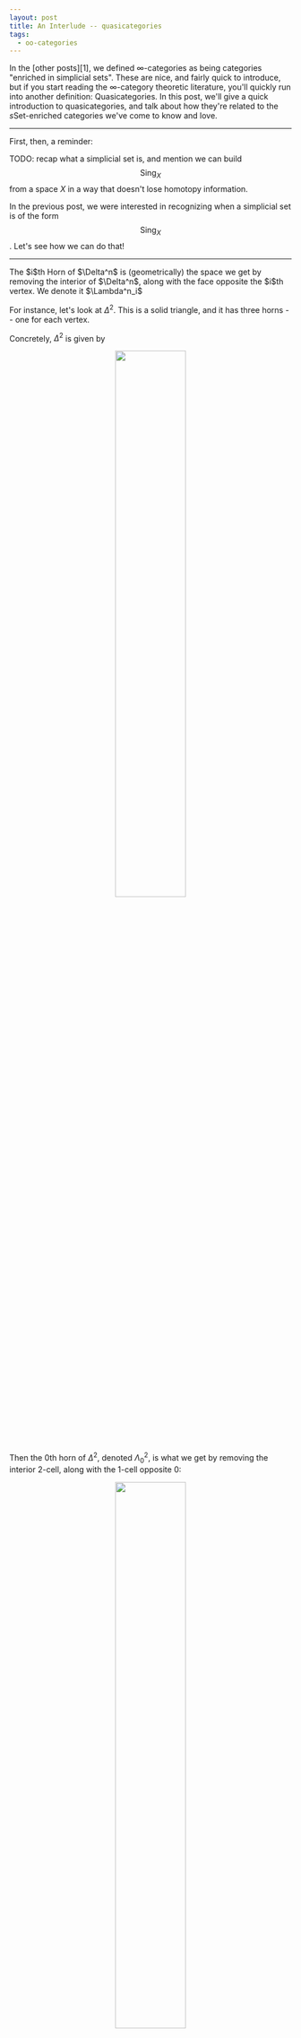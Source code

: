 ```yaml
---
layout: post
title: An Interlude -- quasicategories
tags:
  - oo-categories
---
```


In the [other posts][1], we defined $\infty$-categories as being 
categories "enriched in simplicial sets". These are nice, and 
fairly quick to introduce, but if you start reading the 
$\infty$-category theoretic literature, you'll quickly run into
another definition: <span class=defn>Quasicategories</span>.
In this post, we'll give a quick introduction to quasicategories,
and talk about how they're related to the $s\mathsf{Set}$-enriched
categories we've come to know and love.

---

First, then, a reminder:

TODO: recap what a simplicial set is, and mention we can build
$$\text{Sing}_X$$ from a space $X$ in a way that doesn't lose 
homotopy information.

In the previous post, we were interested in recognizing when a 
simplicial set is of the form $$\text{Sing}_X$$. Let's see how
we can do that!

---

<div class=boxed markdown=1>
The <span class=defn>$i$th Horn</span> of $\Delta^n$ is (geometrically) 
the space we get by removing the interior of $\Delta^n$, along with the 
face opposite the $i$th vertex. We denote it $\Lambda^n_i$
</div>

For instance, let's look at $\Delta^2$. This is a solid triangle, and it 
has three horns -- one for each vertex.

Concretely, $\Delta^2$ is given by

<p style="text-align:center;">
<img src="/assets/images/quasicategories/delta2.png" width="50%">
</p>

Then the $0$th horn of $\Delta^2$, denoted $\Lambda^2_0$, is what we get by 
removing the interior 2-cell, along with the 1-cell opposite $0$:

<p style="text-align:center;">
<img src="/assets/images/quasicategories/horn-2-0.png" width="50%">
</p>

Analogously, we get $\Lambda^2_1$ by removing the interior 2-cell and the 
1-cell opposite $1$:

<p style="text-align:center;">
<img src="/assets/images/quasicategories/horn-2-1.png" width="50%">
</p>

and we get $\Lambda^2_2$ by removing the interior 2-cell and the 1-cell
opposite $2$:

<p style="text-align:center;">
<img src="/assets/images/quasicategories/horn-2-2.png" width="50%">
</p>

What about the horns of $\Delta^3$? Well now, we remove the interior 3-cell
(the "volume" of the simplex) as well as the 2-cell opposite your favorite
vertex. Concretely, we see $\Lambda^3_0$ is given by[^3]

<p style="text-align:center;">
<img src="/assets/images/quasicategories/horn-3-0.png" width="50%">
</p>

Similarly, $\Lambda^3_1$ is

<p style="text-align:center;">
<img src="/assets/images/quasicategories/horn-3-1.png" width="50%">
</p>

$\Lambda^3_2$ is

<p style="text-align:center;">
<img src="/assets/images/quasicategories/horn-3-2.png" width="50%">
</p>

and $\Lambda^3_3$ is

<p style="text-align:center;">
<img src="/assets/images/quasicategories/horn-3-3.png" width="50%">
</p>

<div class=boxed markdown=1>
As a (quick?) exercise, you should try to write down a definition of
$\Lambda^n_i$ as a simplicial set. 

Remember that, by the yoneda lemma, it suffices to say what the
$k$-cells are for each $k$[^4].
</div>

---

Now then, we come to an important definition

<div class=boxed markdown=1>
A simplicial set $X$ is called a 
<span class=defn>Kan Complex</span>
if every horn $\Lambda^n_i$ in $X$ can be
"filled" by a $\Delta^n$.
</div>

In a commutative diagram, we ask that the following dotted 
morphism should always exist:

<p style="text-align:center;">
<img src="/assets/images/quasicategories/filling-horns.png" width="33%">
</p>

Why care about this? Because of the following major theorem:

<div class=boxed markdown=1>
For every topological space $X$, $\text{Sing}_X$ is a kan complex.

Moreover, (up to weak equivalence), every kan complex arises in this way.
</div>

So we see that we can completely recover the notion of topological space 
(up to homotopy) by looking at special simplicial sets... But wasn't this 
all supposed to have something to do with category theory?

---

Just like every topological space $X$ defines a simplicial set 
$$\text{Sing}_X$$, every category _also_ defines a simplicial set,
called the <span class=defn>Nerve</span> of the category $\mathcal{C}$.

In general, the $n$-cells in the nerve $\mathcal{N}(\mathcal{C})$ will be
given by the "paths" of arrows in $\mathcal{C}$ of length $n$. That is

 - The 0-cells will be objects of $\mathcal{C}$
 - The 1-cells will be the arrows, $C_0 \to C_1$
 - The 2-cells will be the paths of length 2, $C_0 \to C_1 \to C_2$
 - The 3-cells will be the paths of length 3, $C_0 \to C_1 \to C_2 \to C_3$
 - etc.

Concretely, let's look at the following category (where $k = hf = hg$):

<p style="text-align:center;">
<img src="/assets/images/quasicategories/cat.png" width="50%">
</p>

Then its nerve should have three 0-cells ($A$, $B$, and $C$),
plus 1-cells for $f$, $g$, $h$, and the composite $k$
(notice this is only _one_ 1-cell, since it's a single arrow in $\mathcal{C}$).
However, we add _two_ 2-cells: 

$$
A \overset{f}{\to} B \overset{h}{\to} C
$$

$$
A \overset{g}{\to} B \overset{h}{\to} C
$$

since $k$ arises as a composite in _two_ ways: $hf$ and $hg$.

Thus, the nerve of $\mathcal{C}$ is a _cone_ 

<p style="text-align:center;">
<img src="/assets/images/quasicategories/nerve.png" width="50%">
</p>

Perhaps a better way to visualize this is as a _disk_ instead:

<p style="text-align:center;">
<img src="/assets/images/quasicategories/nerve2.png" width="50%">
</p>

---

Of course, it's easy to guess the next question. Can we tell 
_which_ simplicial complexes arise as the nerve of some category?

Again, the answer is _yes_, and the answer will look shockingly similar
to the case of topological spaces!

<div class=boxed markdown=1>
A simplicial complex is called a 
<span class=defn>Quasicategory</span>
if every "inner horn" has a fill.

That is, every horn $\Lambda^n_i$ should have a fill, except 
when $i=0$ or $i=n$.
</div>

This should make sense as a definition, since in a category _composition_
tells us that we can fill inner horns! 

Indeed, consider the inner horn $\Lambda^2_1$:

<p style="text-align:center;">
<img src="/assets/images/quasicategories/inner-horn.png" width="50%">
</p>

If this diagram lives inside the nerve of a category $\mathcal{N}(\mathcal{C})$,
then we can always fill the horn! Indeed, we have a 1-cell from $0 \to 2$
given by $gf$. We also have a 2-cell filling this triangle given by
the path $0 \overset{f}{\to} 1 \overset{g}{\to} 2$.

<p style="text-align:center;">
<img src="/assets/images/quasicategories/filled-inner-horn.png" width="50%">
</p>

<div class=boxed markdown=1>
As a cute exercise, you should check that the two inner horns 
$\Lambda^3_1$ and $\Lambda^3_2$ have fills in the nerve of a category.
</div>

---

This all brings us to another major theorem:

<div class=boxed markdown=1>
For every category, the nerve $\mathcal{N}(\mathcal{C})$ is a 
quasicategory.

Moreover, if $X$ is a quasicategory where each inner horn has a 
_unique_ fill, then $X$ is isomorphic to the nerve of some category.
</div>

Notice, though, that _every kan complex is a quasicategory_! This tells us
that quasicategories allow us to treat spaces and categories on equal footing[^5]!

In particular, quasicategories give us a setting where we can 
"do homotopy theory" to categories, and if you remember a hundred 
years ago at the start of this post, we were looking for 
_precisely_ such a generalization!

<div class=boxed markdown=1>
Here's another tentative definition. If this reminds you of the tentative
definition of a "homotopy theory" from the last post, you have good instincts.

An <span class=defn>$\infty$-category</span> is a quasicategory, where we 
say two quasicategories _present the same $\infty$-category_ if they are
weakly equivalent in a [certain model structure][10] on 
simplicial sets.
</div>


---

[^3]:
    Sorry if these are hard to understand. Drawing 3d pictures is hard, haha.
    Each image is made up of 1-cells (colored in black) as well as 2-cells
    (shaeded in blue). Moreover, in each pictrue we've omitted exactly one
    2-cell from the boundary of the tetrahedron.

[^4]:
    If it's not clear what role yoneda plays in this situation, see 
    my answer [here][7]. 

    It's also definitely worth reading Friedman's 
    _An Elementary Illustrated Introduction to Simplicial Sets_
    (avaialable [here][8]).

[^5]:
    I originally put this in the main body, but I ended up deciding it
    ruined the flow of the post too much. That said, I still think it's 
    a fun (and enlightening) example, so I wanted to include it as a 
    ~bonus exercise~ here:

    <div class=boxed markdown=1>
    Show that two isomorphic categories give rise to homeomorphic nerves
    (after taking [geometric realizations][9], of course).

    Then, show that two _equivalent_ categories give rise to homotopy equivalent
    nerves.
    </div>



[1]: post 2
[7]: https://math.stackexchange.com/questions/4475159/conceptualizing-presheaves-as-generalized-spaces/4475219#4475219
[8]: http://arxiv.org/abs/0809.4221
[9]: https://ncatlab.org/nlab/show/geometric+realization
[10]: https://ncatlab.org/nlab/show/model+structure+on+simplicial+sets#joyals_model_structure
[11]: https://ncatlab.org/nlab/show/simplicial+set
